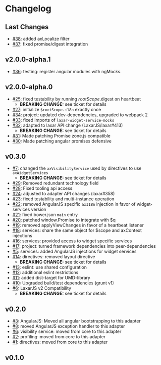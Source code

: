 # Changelog

## Last Changes

- [#38](https://github.com/LaxarJS/laxar-angular-adapter/issues/38): added axLocalize filter
- [#37](https://github.com/LaxarJS/laxar-angular-adapter/issues/37): fixed promise/digest integration


## v2.0.0-alpha.1

- [#36](https://github.com/LaxarJS/laxar-angular-adapter/issues/36): testing: register angular modules with ngMocks


## v2.0.0-alpha.0

- [#25](https://github.com/LaxarJS/laxar-angular-adapter/issues/25): fixed testability by running $rootScope.$digest on heartbeat
    + **BREAKING CHANGE:** see ticket for details
- [#27](https://github.com/LaxarJS/laxar-angular-adapter/issues/27): initialize `$rootScope.i18n` exactly once
- [#34](https://github.com/LaxarJS/laxar-angular-adapter/issues/34): project: updated dev-dependencies, upgraded to webpack 2
- [#33](https://github.com/LaxarJS/laxar-angular-adapter/issues/33): fixed imports of `laxar-widget-service-mocks`
- [#32](https://github.com/LaxarJS/laxar-angular-adapter/issues/32): adapted to laxar API change (LaxarJS/laxar#413)
   + **BREAKING CHANGE:** see ticket for details
- [#31](https://github.com/LaxarJS/laxar-angular-adapter/issues/31): Made patching Promise zone.js compatible
- [#30](https://github.com/LaxarJS/laxar-angular-adapter/issues/30): Made patching angular promises defensive


## v0.3.0

- [#7](https://github.com/LaxarJS/laxar-angular-adapter/issues/7): changed the `axVisibilityService` used by directives to use `axWidgetServices`
   + **BREAKING CHANGE:** see ticket for details
- [#29](https://github.com/LaxarJS/laxar-angular-adapter/issues/29): Removed redundant technology field
- [#28](https://github.com/LaxarJS/laxar-angular-adapter/issues/28): Fixed tooling api access
- [#24](https://github.com/LaxarJS/laxar-angular-adapter/issues/24): adjusted to adapter API changes (laxar#358)
- [#23](https://github.com/LaxarJS/laxar-angular-adapter/issues/23): fixed testability and multi-instance operation
- [#22](https://github.com/LaxarJS/laxar-angular-adapter/issues/22): removed AngularJS specific `axI18n` injection in favor of widget-services version
- [#21](https://github.com/LaxarJS/laxar-angular-adapter/issues/21): fixed bower.json `main` entry
- [#20](https://github.com/LaxarJS/laxar-angular-adapter/issues/20): patched window.Promise to integrate with $q
- [#19](https://github.com/LaxarJS/laxar-angular-adapter/issues/19): removed applyViewChanges in favor of a heartbeat listener
- [#18](https://github.com/LaxarJS/laxar-angular-adapter/issues/18): services: share the same object for $scope and axContext injections
- [#16](https://github.com/LaxarJS/laxar-angular-adapter/issues/16): services: provided access to widget specific services
- [#17](https://github.com/LaxarJS/laxar-angular-adapter/issues/17): project: turned framework dependencies into peer-dependencies
- [#5](https://github.com/LaxarJS/laxar-angular-adapter/issues/5): services: added AngularJS injections for widget services
- [#14](https://github.com/LaxarJS/laxar-angular-adapter/issues/14): directives: removed layout directive
    + **BREAKING CHANGE:** see ticket for details
- [#13](https://github.com/LaxarJS/laxar-react-adapter/issues/13): eslint: use shared configuration
- [#12](https://github.com/LaxarJS/laxar-react-adapter/issues/12): additional eslint restrictions
- [#11](https://github.com/LaxarJS/laxar-react-adapter/issues/11): added dist-target for UMD-library
- [#10](https://github.com/LaxarJS/laxar-angular-adapter/issues/10): Upgraded build/test dependencies (grunt v1)
- [#6](https://github.com/LaxarJS/laxar-angular-adapter/issues/6): LaxarJS v2 Compatibility
    + **BREAKING CHANGE:** see ticket for details


## v0.2.0

- [#3](https://github.com/LaxarJS/laxar-angular-adapter/issues/3): AngularJS: Moved all angular bootstrapping to this adapter
- [#8](https://github.com/LaxarJS/laxar-angular-adapter/issues/8): moved AngularJS exception handler to this adapter
- [#6](https://github.com/LaxarJS/laxar-angular-adapter/issues/6): visibility service: moved from core to this adapter
- [#2](https://github.com/LaxarJS/laxar-angular-adapter/issues/2): profiling: moved from core to this adapter
- [#1](https://github.com/LaxarJS/laxar-angular-adapter/issues/1): directives: moved from core to this adapter


## v0.1.0
